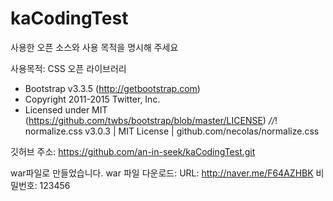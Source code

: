# kaCodingTest
 
사용한 오픈 소스와 사용 목적을 명시해 주세요
 
 사용목적: CSS 오픈 라이브러리

 * Bootstrap v3.3.5 (http://getbootstrap.com)
 * Copyright 2011-2015 Twitter, Inc.
 * Licensed under MIT (https://github.com/twbs/bootstrap/blob/master/LICENSE)
 *//*! normalize.css v3.0.3 | MIT License | github.com/necolas/normalize.css 
 

 
 깃허브 주소: https://github.com/an-in-seek/kaCodingTest.git


 war파일로 만들었습니다.
 war 파일 다운로드: 
 URL: http://naver.me/F64AZHBK
 비밀번호: 123456